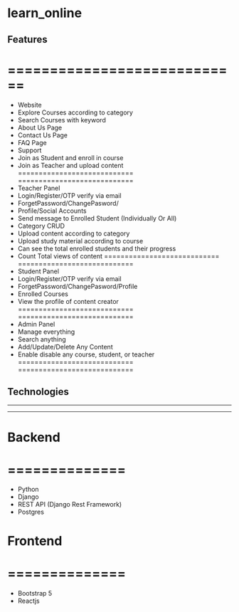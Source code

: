# learn_online

## Features
============================
============================
 - Website
 - Explore Courses according to category
 - Search Courses with keyword
 - About Us Page
 - Contact Us Page
 - FAQ Page
 - Support
 - Join as Student and enroll in course
 - Join as Teacher and upload content
============================
============================
- Teacher Panel
 - Login/Register/OTP verify via email
 - ForgetPassword/ChangePasword/
 - Profile/Social Accounts
 - Send message to Enrolled Student (Individually Or All)
 - Category CRUD
 - Upload content according to category
 - Upload study material according to course
 - Can see the total enrolled students and their progress
 - Count Total views of content
============================
============================
- Student Panel
 - Login/Register/OTP verify via email
 - ForgetPassword/ChangePasword/Profile
 - Enrolled Courses
 - View the profile of content creator
============================
============================
- Admin Panel
 - Manage everything
 - Search anything
 - Add/Update/Delete Any Content
 - Enable disable any course, student, or teacher
============================
============================

## Technologies
-------------
-------------
# Backend
==============
==============
- Python
- Django
- REST API (Django Rest Framework)
- Postgres

# Frontend
==============
==============
- Bootstrap 5
- Reactjs
